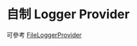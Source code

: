 # 自制 Logger Provider

可參考 [FileLoggerProvider](https://github.com/nreco/logging/blob/074eacf9b56c7e521fac0c0aa721e1d0e14991d9/src/NReco.Logging.File/FileLoggerProvider.cs#L34)

